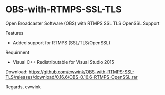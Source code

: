 # OBS-with-RTMPS-SSL-TLS
Open Broadcaster Software (OBS) with RTMPS SSL TLS OpenSSL Support

Features
- Added support for RTMPS (SSL/TLS/OpenSSL)

Requirment
- Visual C++ Redistributable for Visual Studio 2015

Download: https://github.com/ewwink/OBS-with-RTMPS-SSL-TLS/releases/download/0.16.6/OBS-0.16.6-RTMPS-OpenSSL.rar

Regards,
ewwink

